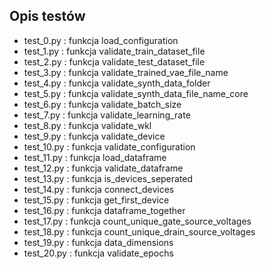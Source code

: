 ## Opis testów

- test_0.py  : funkcja load_configuration
- test_1.py  : funkcja validate_train_dataset_file
- test_2.py  : funkcja validate_test_dataset_file
- test_3.py  : funkcja validate_trained_vae_file_name
- test_4.py  : funkcja validate_synth_data_folder
- test_5.py  : funkcja validate_synth_data_file_name_core
- test_6.py  : funkcja validate_batch_size
- test_7.py  : funkcja validate_learning_rate
- test_8.py  : funkcja validate_wkl
- test_9.py  : funkcja validate_device
- test_10.py : funkcja validate_configuration
- test_11.py : funkcja load_dataframe
- test_12.py : funkcja validate_dataframe
- test_13.py : funkcja is_devices_seperated
- test_14.py : funkcja connect_devices
- test_15.py : funkcja get_first_device
- test_16.py : funkcja dataframe_together
- test_17.py : funkcja count_unique_gate_source_voltages
- test_18.py : funkcja count_unique_drain_source_voltages
- test_19.py : funkcja data_dimensions
- test_20.py : funkcja validate_epochs
